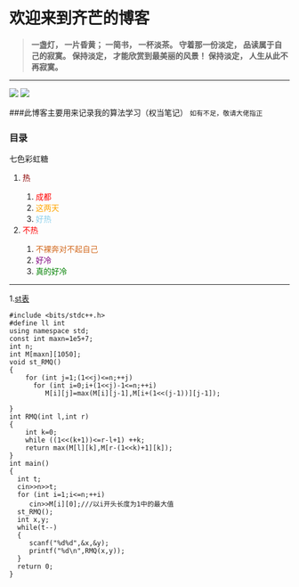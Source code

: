 # 欢迎来到齐芒的博客
> **一盏灯， 一片昏黄； 一简书， 一杯淡茶。 守着那一份淡定， 品读属于自己的寂寞。 保持淡定， 才能欣赏到最美丽的风景！ 保持淡定， 人生从此不再寂寞。**
----
![](https://cdn.luogu.com.cn/upload/image_hosting/a5tc02q3.png)
![](https://cdn.luogu.com.cn/upload/image_hosting/zx1q0ua3.png)

###此博客主要用来记录我的算法学习（权当笔记）
                            ```如有不足，敬请大佬指正```
### 目录
<font>七色彩虹糖</font>
<ol> 
    <li><font color=DarkRed>热</font></li>
    <ol>
        <li><font color=Red>成都</font></li>
        <li><font color=Orange>这两天</font></li>
        <li><font color=SkyBlue>好热</font></li>       
    </ol>
    <li><font color=red>不热</font></li>
    <ol>
        <li><font color=Chocolate>不裸奔对不起自己</font></li>
        <li><font color=Purple>好冷</font></li>
        <li><font color=Green>真的好冷</font></li>
    </ol>
</ol>


---
1.[st表](https://paste.ubuntu.com/p/WvGHYX45Fm/)

```
#include <bits/stdc++.h>
#define ll int 
using namespace std;
const int maxn=1e5+7;
int n;
int M[maxn][1050];
void st_RMQ()
{
    for (int j=1;(1<<j)<=n;++j)
      for (int i=0;i+(1<<j)-1<=n;++i)
         M[i][j]=max(M[i][j-1],M[i+(1<<(j-1))][j-1]);

}
int RMQ(int l,int r)
{
    int k=0;
    while ((1<<(k+1))<=r-l+1) ++k;
    return max(M[l][k],M[r-(1<<k)+1][k]);
}
int main()
{
  int t;
  cin>>n>>t;
  for (int i=1;i<=n;++i)
     cin>>M[i][0];///以i开头长度为1中的最大值
  st_RMQ();
  int x,y;
  while(t--)
  {
     scanf("%d%d",&x,&y);
     printf("%d\n",RMQ(x,y));
  }
  return 0;
}
```
